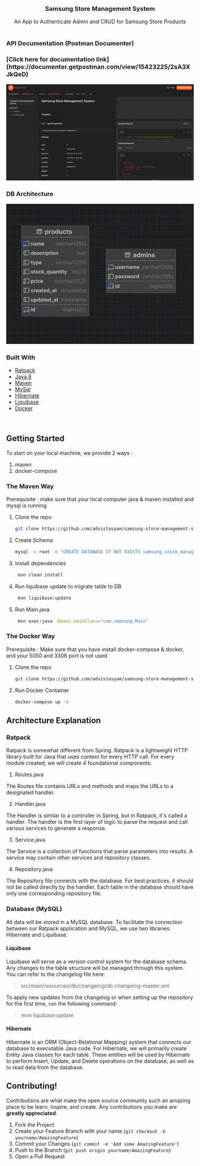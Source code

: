 <!-- PROJECT LOGO -->
<br />
<p align="center">
  <h3 align="center">Samsung Store Management System</h3>

  <p align="center">
   An App to Authenticate Admin and CRUD for Samsung Store Products
    <br />
    <br />
  </p>


### API Documentation (Postman Documenter)
<h3>[Click here for documentation link](https://documenter.getpostman.com/view/15423225/2sA3XJkQeD)</h3>

![img.png](readme-img/img.png)


### DB Architecture
![img.png](readme-img/img-2.png)

### Built With

-   [Ratpack](https://ratpack.io/)
-   [Java 8](https://www.java.com/en/)
-   [Maven](https://maven.apache.org/)
-   [MySql](https://www.mysql.com/)
-   [Hibernate](https://hibernate.org/)
-   [Liquibase](https://www.liquibase.com/)
-   [Docker](https://www.docker.com/)

<br/>

<!-- GETTING STARTED -->

## Getting Started

To start on your local machine, we provide 2 ways :
1. maven
2. docker-compose

### The Maven Way
Prerequisite : make sure that your local computer java & maven installed and mysql is running
1. Clone the repo
    ```sh
    git clone https://github.com/advistasyam/samsung-store-management-system
    ```
2. Create Schema 
    ```sh
    mysql -u root -e "CREATE DATABASE IF NOT EXISTS samsung_store_management_system;"
    ```
3. Install dependencies
   ```sh
    mvn clean install
    ```
4. Run liquibase update to migrate table to DB
   ```sh
    mvn liquibase:update
    ```
5. Run Main.java
   ```sh
    mvn exec:java -Dexec.mainClass="com.samsung.Main"
    ```
### The Docker Way
Prerequisite : Make sure that you have install docker-compose & docker, and your 5050 and 3306 port is not used

1. Clone the repo
    ```sh
    git clone https://github.com/advistasyam/samsung-store-management-system
    ```
2. Run Docker Container
    ```sh
    docker-compose up -d
    ```

## Architecture Explanation
### Ratpack
Ratpack is somewhat different from Spring. Ratpack is a lightweight HTTP library built for Java that uses context for every HTTP call. For every module created, we will create 4 foundational components:

1. Routes.java

The Routes file contains URLs and methods and maps the URLs to a designated handler.

2. Handler.java

The Handler is similar to a controller in Spring, but in Ratpack, it's called a handler. The handler is the first layer of logic to parse the request and call various services to generate a response.

3. Service.java

The Service is a collection of functions that parse parameters into results. A service may contain other services and repository classes.

4. Repository.java

The Repository file connects with the database. For best practices, it should not be called directly by the handler. Each table in the database should have only one corresponding repository file.

### Database (MySQL)
All data will be stored in a MySQL database. To facilitate the connection between our Ratpack application and MySQL, we use two libraries: Hibernate and Liquibase.

#### Liquibase
Liquibase will serve as a version control system for the database schema. Any changes to the table structure will be managed through this system. You can refer to the changelog file here:

> src/main/resources/db/changelog/db.changelog-master.xml

To apply new updates from the changelog or when setting up the repository for the first time, run the following command:

> mvn liquibase:update

#### Hibernate
Hibernate is an ORM (Object-Relational Mapping) system that connects our database to executable Java code. For Hibernate, we will primarily create Entity Java classes for each table. These entities will be used by Hibernate to perform Insert, Update, and Delete operations on the database, as well as to read data from the database.

   
## Contributing!

Contributions are what make the open source community such an amazing place to be learn, inspire, and create. Any contributions you make are **greatly appreciated**.

1. Fork the Project
2. Create your Feature Branch with your name (`git checkout -b yourname/AmazingFeature`)
3. Commit your Changes (`git commit -m 'Add some AmazingFeature'`)
4. Push to the Branch (`git push origin yourname/AmazingFeature`)
5. Open a Pull Request